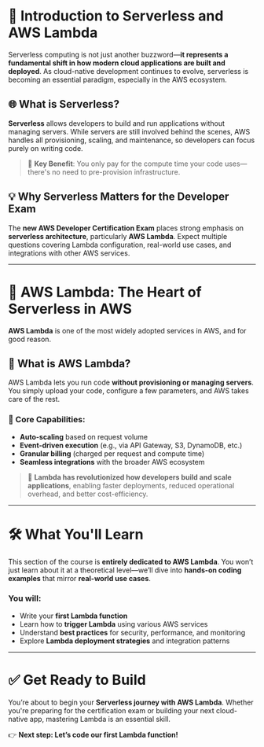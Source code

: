 # 🚀 Introduction to Serverless and AWS Lambda

Serverless computing is not just another buzzword—**it represents a fundamental shift in how modern cloud applications are built and deployed**. As cloud-native development continues to evolve, serverless is becoming an essential paradigm, especially in the AWS ecosystem.

## 🌐 What is Serverless?

**Serverless** allows developers to build and run applications without managing servers. While servers are still involved behind the scenes, AWS handles all provisioning, scaling, and maintenance, so developers can focus purely on writing code.

> 🔑 **Key Benefit**: You only pay for the compute time your code uses—there's no need to pre-provision infrastructure.

## 💡 Why Serverless Matters for the Developer Exam

The **new AWS Developer Certification Exam** places strong emphasis on **serverless architecture**, particularly **AWS Lambda**. Expect multiple questions covering Lambda configuration, real-world use cases, and integrations with other AWS services.

---

# 🧠 AWS Lambda: The Heart of Serverless in AWS

**AWS Lambda** is one of the most widely adopted services in AWS, and for good reason.

## 📌 What is AWS Lambda?

AWS Lambda lets you run code **without provisioning or managing servers**. You simply upload your code, configure a few parameters, and AWS takes care of the rest.

### 🌟 Core Capabilities:
- **Auto-scaling** based on request volume
- **Event-driven execution** (e.g., via API Gateway, S3, DynamoDB, etc.)
- **Granular billing** (charged per request and compute time)
- **Seamless integrations** with the broader AWS ecosystem

> 🚀 **Lambda has revolutionized how developers build and scale applications**, enabling faster deployments, reduced operational overhead, and better cost-efficiency.

---

# 🛠️ What You'll Learn

This section of the course is **entirely dedicated to AWS Lambda**. You won’t just learn about it at a theoretical level—we’ll dive into **hands-on coding examples** that mirror **real-world use cases**.

### You will:
- Write your **first Lambda function**
- Learn how to **trigger Lambda** using various AWS services
- Understand **best practices** for security, performance, and monitoring
- Explore **Lambda deployment strategies** and integration patterns

---

# ✅ Get Ready to Build

You’re about to begin your **Serverless journey with AWS Lambda**. Whether you're preparing for the certification exam or building your next cloud-native app, mastering Lambda is an essential skill.

👉 **Next step: Let’s code our first Lambda function!**
